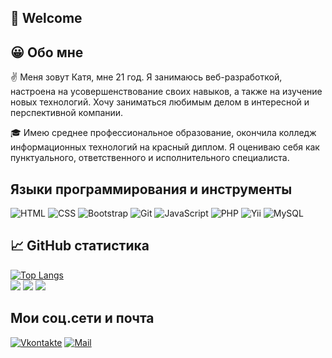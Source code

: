## :raising_hand: Welcome

## :grinning: Обо мне
:v: Меня зовут Катя, мне 21 год. Я занимаюсь веб-разработкой, настроена на усовершенствование своих навыков, а также на изучение новых технологий. Хочу заниматься любимым делом в интересной и перспективной компании.

:mortar_board: Имею среднее профессиональное образование, окончила колледж информационных технологий на красный диплом. Я оцениваю себя как пунктуального, ответственного и исполнительного специалиста.

## Языки программирования и инструменты
![HTML](https://img.shields.io/badge/-HTML-orange?style=for-the-badge&logo=HTML5&labelColor=FFF6E8)
![CSS](https://img.shields.io/badge/-CSS-1572B5?style=for-the-badge&logo=CSS3&labelColor=EAEBFE&logoColor=1572B5)
![Bootstrap](https://img.shields.io/badge/-Bootstrap-800080?style=for-the-badge&logo=Bootstrap&labelColor=F4E7F4&logoColor=800080)
![Git](https://img.shields.io/badge/-Git-F05033?style=for-the-badge&logo=Git&labelColor=FFEEEB&logoColor=F05033)
![JavaScript](https://img.shields.io/badge/-JavaScript-F7DF1E?style=for-the-badge&logo=JavaScript&labelColor=FFFDF1&logoColor=F7DF1E)
![PHP](https://img.shields.io/badge/-PHP-777BB4?style=for-the-badge&logo=PHP&labelColor=F0F1FA&logoColor=777BB4)
![Yii](https://img.shields.io/badge/-Yii-blue?style=for-the-badge&logo=Framework7&labelColor=F8F8FF&logoColor=blue)
![MySQL](https://img.shields.io/badge/-MySQL-4479A1?style=for-the-badge&logo=MySQL&labelColor=EFF8FF&logoColor=4479A1)

## :chart_with_upwards_trend: GitHub статистика
[![Top Langs](https://github-readme-stats.vercel.app/api/top-langs/?username=ketrindorofeeva)](https://github.com/ketrindorofeeva/github-readme-stats)  
![](https://github-profile-summary-cards.vercel.app/api/cards/profile-details?username=ketrindorofeeva&theme=github)
![](https://github-profile-summary-cards.vercel.app/api/cards/most-commit-language?username=ketrindorofeeva&theme=github)
![](https://github-profile-summary-cards.vercel.app/api/cards/repos-per-language?username=ketrindorofeeva&theme=github)

## Мои соц.сети и почта
[![Vkontakte](https://img.shields.io/badge/-VK-0077FF?style=for-the-badge&logo=VK&labelColor=E7F2FE&logoColor=0077FF)](https://vk.com/kdorf7)
[![Mail](https://img.shields.io/badge/-Mail.Ru-005FF9?style=for-the-badge&logo=Mail.Ru&labelColor=EEF4FF&logoColor=005FF9)](mailto:multiveb@mail.ru)
